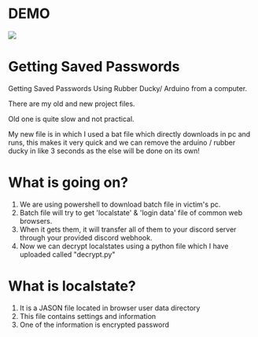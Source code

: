 <html>
  <body>
  <h1>DEMO</h1> 
  <img src="https://github.com/user-attachments/assets/518e6e26-ca02-4b58-90f0-fb0e95fac2d3">
  <h1>Getting Saved Passwords</h1>
  <p>Getting Saved Passwords Using Rubber Ducky/ Arduino from a computer.</p>
  <p>There are my old and new project files.</p>
  <p>Old one is quite slow and not practical.</p>
  <p>My new file is in which I used a bat file which directly downloads in pc and runs, this makes it very quick and we can remove the arduino / rubber ducky in like 3 seconds as the else will be done on its own!</p>
  </body>

  <h1>What is going on?</h1>
  <ol>
    <li>We are using powershell to download batch file in victim's pc.</li>
    <li>Batch file will try to get 'localstate' & 'login data' file of common web browsers.</li>
    <li>When it gets them, it will transfer all of them to your discord server through your provided discord webhook.</li>
    <li>Now we can decrypt localstates using a python file which I have uploaded called "decrypt.py"</li>
  </ol>

  <h1>What is localstate?</h1>
  <ol>
    <li>It is a JASON file located in browser user data directory</li>
    <li>This file contains settings and information</li>
    <li>One of the information is encrypted password </li>
  </ol>

</html>
